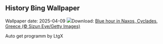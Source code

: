 ## History Bing Wallpaper
Wallpaper date: 2025-04-09
![](https://www.bing.com/th?id=OHR.BlueNaxos_EN-IN8174628613_UHD.jpg&w=1000)Download: [Blue hour in Naxos, Cyclades, Greece (© Sizun Eye/Getty Images)](https://www.bing.com/th?id=OHR.BlueNaxos_EN-IN8174628613_UHD.jpg)

Auto get programm by LtgX

